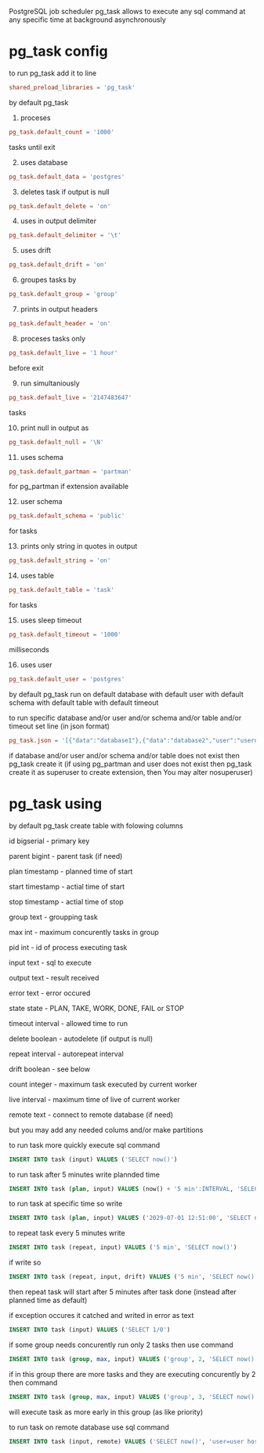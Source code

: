 PostgreSQL job scheduler pg_task allows to execute any sql command at any specific time at background asynchronously 

# pg_task config
to run pg_task add it to line
```conf
shared_preload_libraries = 'pg_task'
```

by default pg_task
1) proceses
```conf
pg_task.default_count = '1000'
```
tasks until exit

2) uses database
```conf
pg_task.default_data = 'postgres'
```
3) deletes task if output is null
```conf
pg_task.default_delete = 'on'
```
4) uses in output delimiter
```conf
pg_task.default_delimiter = '\t'
```
5) uses drift
```conf
pg_task.default_drift = 'on'
```
6) groupes tasks by
```conf
pg_task.default_group = 'group'
```
7) prints in output headers
```conf
pg_task.default_header = 'on'
```
8) proceses tasks only
```conf
pg_task.default_live = '1 hour'
```
before exit

9) run simultaniously
```conf
pg_task.default_live = '2147483647'
```
tasks

10) print null in output as
```conf
pg_task.default_null = '\N'
```
11) uses schema
```conf
pg_task.default_partman = 'partman'
```
for pg_partman if extension available

12) user schema
```conf
pg_task.default_schema = 'public'
```
for tasks

13) prints only string in quotes in output
```conf
pg_task.default_string = 'on'
```
14) uses table
```conf
pg_task.default_table = 'task'
```
for tasks

15) uses sleep timeout
```conf
pg_task.default_timeout = '1000'
```
milliseconds

16) uses user
```conf
pg_task.default_user = 'postgres'
```

by default pg_task run on default database with default user with default schema with default table with default timeout

to run specific database and/or user and/or schema and/or table and/or timeout set line (in json format)
```conf
pg_task.json = '[{"data":"database1"},{"data":"database2","user":"username2"},{"data":"database3","schema":"schema3"},{"data":"database4","table":"table4"},{"data":"database5","timeout":100}]'
```

if database and/or user and/or schema and/or table does not exist then pg_task create it
(if using pg_partman and user does not exist then pg_task create it as superuser to create extension, then You may alter nosuperuser)

# pg_task using

by default pg_task create table with folowing columns

id bigserial - primary key

parent bigint - parent task (if need)

plan timestamp - planned time of start

start timestamp - actial time of start

stop timestamp - actial time of stop

group text - groupping task

max int - maximum concurently tasks in group

pid int - id of process executing task

input text - sql to execute

output text - result received

error text - error occured

state state - PLAN, TAKE, WORK, DONE, FAIL or STOP

timeout interval - allowed time to run

delete boolean - autodelete (if output is null)

repeat interval - autorepeat interval

drift boolean - see below

count integer - maximum task executed by current worker

live interval - maximum time of live of current worker

remote text - connect to remote database (if need)

but you may add any needed colums and/or make partitions

to run task more quickly execute sql command
```sql
INSERT INTO task (input) VALUES ('SELECT now()')
```

to run task after 5 minutes write plannded time
```sql
INSERT INTO task (plan, input) VALUES (now() + '5 min':INTERVAL, 'SELECT now()')
```

to run task at specific time so write
```sql
INSERT INTO task (plan, input) VALUES ('2029-07-01 12:51:00', 'SELECT now()')
```

to repeat task every 5 minutes write
```sql
INSERT INTO task (repeat, input) VALUES ('5 min', 'SELECT now()')
```

if write so
```sql
INSERT INTO task (repeat, input, drift) VALUES ('5 min', 'SELECT now()', false)
```
then repeat task will start after 5 minutes after task done (instead after planned time as default)

if exception occures it catched and writed in error as text
```sql
INSERT INTO task (input) VALUES ('SELECT 1/0')
```

if some group needs concurently run only 2 tasks then use command
```sql
INSERT INTO task (group, max, input) VALUES ('group', 2, 'SELECT now()')
```

if in this group there are more tasks and they are executing concurently by 2 then command
```sql
INSERT INTO task (group, max, input) VALUES ('group', 3, 'SELECT now()')
```
will execute task as more early in this group (as like priority)

to run task on remote database use sql command
```sql
INSERT INTO task (input, remote) VALUES ('SELECT now()', 'user=user host=host')
```
